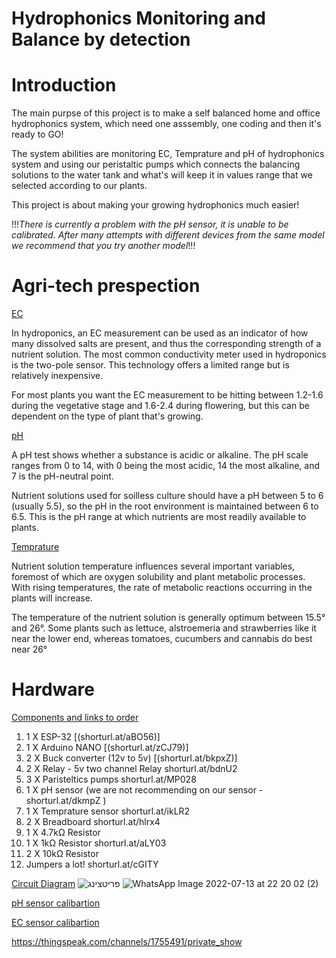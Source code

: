 # Hydrophonics Monitoring and Balance by detection
# Introduction

The main purpse of this project is to make a self balanced home and office hydrophonics system, which need one asssembly, one coding and then it's ready to GO!

The system abilities are monitoring EC, Temprature and pH of hydrophonics system and using our peristaltic pumps which connects the balancing solutions to the water tank and what's will keep it in values range that we selected according to our plants.

This project is about making your growing hydrophonics much easier!

!!!*There is currently a problem with the pH sensor, it is unable to be calibrated. After many attempts with different devices from the same model we recommend that you try another model*!!!

# Agri-tech prespection

<ins>EC</ins>

In hydroponics, an EC measurement can be used as an indicator of how many dissolved salts are present, and thus the corresponding strength of a nutrient solution. The most common conductivity meter used in hydroponics is the two-pole sensor. This technology offers a limited range but is relatively inexpensive.

For most plants you want the EC measurement to be hitting between 1.2-1.6 during the vegetative stage and 1.6-2.4 during flowering, but this can be dependent on the type of plant that's growing.

<ins>pH</ins>

A pH test shows whether a substance is acidic or alkaline. The pH scale ranges from 0 to 14, with 0 being the most acidic, 14 the most alkaline, and 7 is the pH-neutral point.

Nutrient solutions used for soilless culture should have a pH between 5 to 6 (usually 5.5), so the pH in the root environment is maintained between 6 to 6.5. This is the pH range at which nutrients are most readily available to plants.

<ins>Temprature</ins>

Nutrient solution temperature influences several important variables, foremost of which are oxygen solubility and plant metabolic processes. With rising temperatures, the rate of metabolic reactions occurring in the plants will increase.

The temperature of the nutrient solution is generally optimum between 15.5° and 26°. Some plants such as lettuce, alstroemeria and strawberries like it near the lower end, whereas tomatoes, cucumbers and cannabis do best near 26° 


# Hardware

<ins>Components and links to order</ins>

  1. 1 X ESP-32 [(shorturl.at/aBO56)]
  2. 1 X Arduino NANO [(shorturl.at/zCJ79)]
  3. 2 X Buck converter (12v to 5v) [(shorturl.at/bkpxZ)]
  4. 2 X Relay - 5v two channel Relay shorturl.at/bdnU2
  5. 3 X Paristeltics pumps shorturl.at/MP028
  6. 1 X pH sensor (we are not recommending on our sensor - shorturl.at/dkmpZ )
  7. 1 X Temprature sensor shorturl.at/ikLR2
  8. 2 X Breadboard shorturl.at/hlrx4
  9. 1 X 4.7kΩ Resistor
  10. 1 X 1kΩ Resistor  shorturl.at/aLY03
  11. 2 X 10kΩ Resistor
  12. Jumpers a lot! shorturl.at/cGITY
  
 <ins>Circuit Diagram</ins>
 ![פריטצינג](https://user-images.githubusercontent.com/109233742/178999706-d02ac94c-66c8-4eb0-b16b-0e4afe13968e.jpeg)
![WhatsApp Image 2022-07-13 at 22 20 02 (2)](https://user-images.githubusercontent.com/109233742/178998765-0efa04d0-729d-41ea-9069-ab857aa288cb.jpeg)


<ins>pH sensor calibartion</ins>

<ins>EC sensor calibartion</ins>
 

https://thingspeak.com/channels/1755491/private_show
